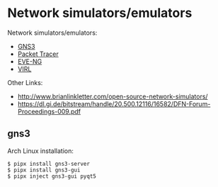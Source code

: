 # Network simulators/emulators

Network simulators/emulators:
* [GNS3](https://www.gns3.com/)
* [Packet Tracer](https://en.wikipedia.org/wiki/Packet_Tracer)
* [EVE-NG](https://www.eve-ng.net/)
* [VIRL](https://learningnetwork.cisco.com/s/article/what-is-virl-virtual-internet-routing-lab-x)

Other Links:
* <http://www.brianlinkletter.com/open-source-network-simulators/>
* <https://dl.gi.de/bitstream/handle/20.500.12116/16582/DFN-Forum-Proceedings-009.pdf>

## gns3

Arch Linux installation:

```console
$ pipx install gns3-server
$ pipx install gns3-gui
$ pipx inject gns3-gui pyqt5
```
